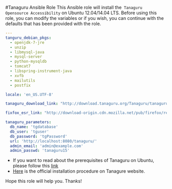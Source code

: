 #Tanaguru Ansible Role
This Ansible role will install the` Tanaguru Opensource Accessibility` on Ubuntu 12.04/14.04 LTS.
Before using this role, you can modify the variables or if you wish, you can continue with the defaults that has been provided with the role.
``` yaml
---
tanguru_debian_pkgs:
  - openjdk-7-jre
  - unzip
  - libmysql-java
  - mysql-server
  - python-mysqldb
  - tomcat7 
  - libspring-instrument-java
  - xvfb
  - mailutils
  - postfix

locale: 'en_US.UTF-8'

tanaguru_download_link: "http://download.tanaguru.org/Tanaguru/tanaguru-3.1.0.i386.tar.gz"

fixfox_esr_link: "http://download-origin.cdn.mozilla.net/pub/firefox/releases/24.0esr/linux-x86_64/en-US/firefox-24.0esr.tar.bz2"

tanaguru_parameters:
  db_name: 'tgdatabase'
  db_user: 'tguser'
  db_password: 'tgPassword'
  url: 'http://localhost:8080/tanaguru/'
  admin_email: 'admin@example.com'
  admin_passwd: 'tanaguru15'
```
- If you want to read about the prerequisites of Tanaguru on Ubuntu, please follow this [link](http://www.tanaguru.org/en/content/ubuntu-prerequisites-tanaguru-3x)
- [Here](http://www.tanaguru.org/en/content/ubuntu-installation-tanaguru-3x) is the official installation procedure on Tanagure website.

Hope this role will help you. Thanks!

